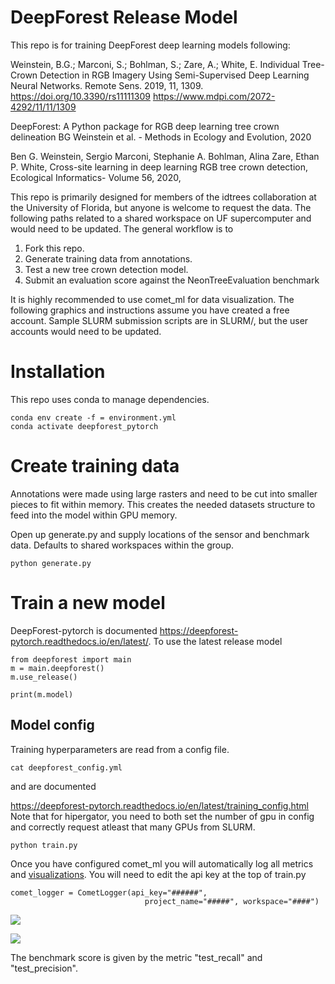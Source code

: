 # DeepForest Release Model 

This repo is for training DeepForest deep learning models following: 

Weinstein, B.G.; Marconi, S.; Bohlman, S.; Zare, A.; White, E. Individual Tree-Crown Detection in RGB Imagery Using Semi-Supervised Deep Learning Neural Networks. Remote Sens. 2019, 11, 1309. https://doi.org/10.3390/rs11111309
https://www.mdpi.com/2072-4292/11/11/1309

DeepForest: A Python package for RGB deep learning tree crown delineation
BG Weinstein et al. - Methods in Ecology and Evolution, 2020

Ben G. Weinstein, Sergio Marconi, Stephanie A. Bohlman, Alina Zare, Ethan P. White,
Cross-site learning in deep learning RGB tree crown detection,
Ecological Informatics-
Volume 56, 2020,

This repo is primarily designed for members of the idtrees collaboration at the University of Florida, but anyone is welcome to request the data. The following paths related to a shared workspace on UF supercomputer and would need to be updated.
The general workflow is to 

1. Fork this repo.
2. Generate training data from annotations.
3. Test a new tree crown detection model.
4. Submit an evaluation score against the NeonTreeEvaluation benchmark

It is highly recommended to use comet_ml for data visualization. The following graphics and instructions assume you have created a free account. 
Sample SLURM submission scripts are in SLURM/, but the user accounts would need to be updated.

# Installation

This repo uses conda to manage dependencies.

```
conda env create -f = environment.yml
conda activate deepforest_pytorch
```

# Create training data

Annotations were made using large rasters and need to be cut into smaller pieces to fit within memory. This creates the needed datasets structure to feed into the model within GPU memory.

Open up generate.py and supply locations of the sensor and benchmark data. Defaults to shared workspaces within the group.

```
python generate.py
```

# Train a new model

DeepForest-pytorch is documented https://deepforest-pytorch.readthedocs.io/en/latest/. To use the latest release model

```
from deepforest import main
m = main.deepforest()
m.use_release()

print(m.model)
```

## Model config

Training hyperparameters are read from a config file.
```
cat deepforest_config.yml
```

and are documented 

https://deepforest-pytorch.readthedocs.io/en/latest/training_config.html
Note that for hipergator, you need to both set the number of gpu in config and correctly request atleast that many GPUs from SLURM.

```
python train.py
```

Once you have configured comet_ml you will automatically log all metrics and [visualizations](https://www.comet.ml/bw4sz/deepforest-pytorch/30d948365bad48e8b29b32a8e1b16f39?experiment-tab=chart&showOutliers=false&smoothing=0&transformY=smoothing&viewId=RhhMXsRA1UdsXTxZv13D7WJ8e&xAxis=step). You will need to edit the api key at the top of train.py

```
comet_logger = CometLogger(api_key="######",
                              project_name="#####", workspace="####")
```

![](www/comet1.png)

![](www/comet2.png)

The benchmark score is given by the metric "test_recall" and "test_precision".
